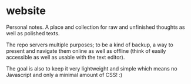 # website

Personal notes. A place and collection for raw and unfinished thoughts as well
as polished texts.

The repo servers multiple purposes; to be a kind of backup, a way to present
and navigate them online as well as offline (think of easily accessible as well
as usable with the text editor).

The goal is also to keep it very lightweight and simple which means no Javascript and only a minimal amount of CSS! :)